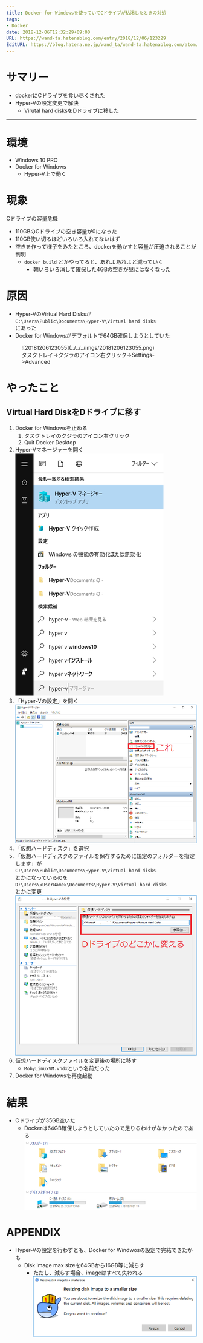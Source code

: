 ```yaml
---
title: Docker for Windowsを使っていてCドライブが枯渇したときの対処
tags:
- Docker
date: 2018-12-06T12:32:29+09:00
URL: https://wand-ta.hatenablog.com/entry/2018/12/06/123229
EditURL: https://blog.hatena.ne.jp/wand_ta/wand-ta.hatenablog.com/atom/entry/10257846132681060187
---
```


# サマリー

- dockerにCドライブを食い尽くされた
- Hyper-Vの設定変更で解決
  - Virutal hard disksをDドライブに移した

---



# 環境

- Windows 10 PRO
- Docker for Windows
    - Hyper-V上で動く


# 現象

Cドライブの容量危機

- 110GBのCドライブの空き容量が0になった
- 110GB使い切るほどいろいろ入れてないはず
- 空きを作って様子をみたところ、dockerを動かすと容量が圧迫されることが判明
    - `docker build` とかやってると、あれよあれよと減っていく
        - 朝いろいろ消して確保した4GBの空きが昼にはなくなった


# 原因

- Hyper-VのVirtual Hard Disksが  
  `C:\Users\Public\Documents\Hyper-V\Virtual hard disks`  
  にあった
- Docker for Windowsがデフォルトで64GB確保しようとしていた  
<figure class="figure-image figure-image-fotolife" title="タスクトレイ-&gt;クジラのアイコン右クリック-&gt;Settings-&gt;Advanced">![20181206123055](../../../imgs/20181206123055.png)<figcaption>タスクトレイ-&gt;クジラのアイコン右クリック-&gt;Settings-&gt;Advanced</figcaption></figure>


# やったこと

## Virtual Hard DiskをDドライブに移す

1. Docker for Windowsを止める
    1. タスクトレイのクジラのアイコン右クリック
    1. Quit Docker Desktop
1. Hyper-Vマネージャーを開く  
    ![20181206122400](../../../imgs/20181206122400.png)
1. 「Hyper-Vの設定」を開く  
    ![20181206122443](../../../imgs/20181206122443.png)
1. 「仮想ハードディスク」を選択  
1. 「仮想ハードディスクのファイルを保存するために規定のフォルダーを指定します」が  
`C:\Users\Public\Documents\Hyper-V\Virtual hard disks`  
とかになっているのを  
`D:\Users\<UserName>\Documents\Hyper-V\Virtual hard disks`  
とかに変更  
![20181206122548](../../../imgs/20181206122548.png)
1. 仮想ハードディスクファイルを変更後の場所に移す
    - `MobyLinuxVM.vhdx`という名前だった
1. Docker for Windowsを再度起動


# 結果

- Cドライブが35GB空いた
    - Dockerは64GB確保しようとしていたので足りるわけがなかったのである  
      ![20181206122717](../../../imgs/20181206122717.png)
    
# APPENDIX

- Hyper-Vの設定を行わずとも、Docker for Windwosの設定で完結できたかも
    - Disk image max sizeを64GBから16GB等に減らす
        - ただし、減らす場合、imageはすべて失われる  
![20181206122702](../../../imgs/20181206122702.png)

